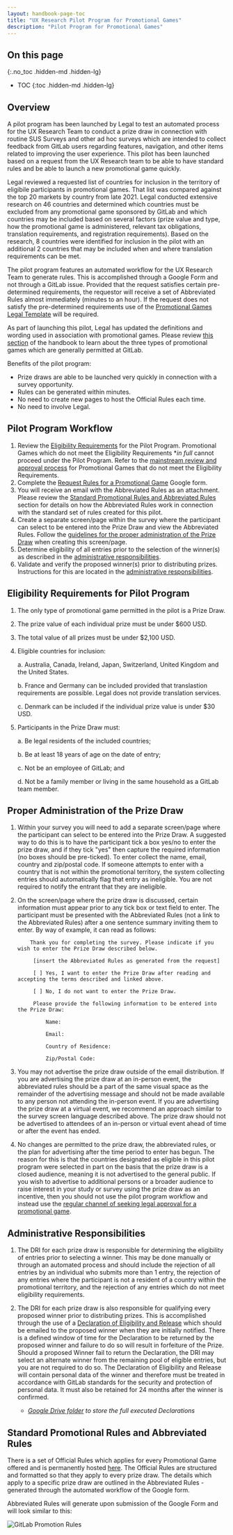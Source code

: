 ```yaml
---
layout: handbook-page-toc
title: "UX Research Pilot Program for Promotional Games"
description: "Pilot Program for Promotional Games"
---
```


## On this page
{:.no_toc .hidden-md .hidden-lg}

- TOC
{:toc .hidden-md .hidden-lg}

## Overview

A pilot program has been launched by Legal to test an automated process for the UX Research Team to conduct a prize draw in connection with routine SUS Surveys and other ad hoc surveys which are intended to collect feedback from GitLab users regarding features, navigation, and other items related to improving the user experience. This pilot has been launched based on a request from the UX Research team to be able to have standard rules and be able to launch a new promotional game quickly. 

Legal reviewed a requested list of countries for inclusion in the territory of eligibile participants in promotional games. That list was compared against the top 20 markets by country from late 2021. Legal conducted extensive research on 46 countries and determined which countries must be excluded from any promotional game sponsored by GitLab and which countries may be included based on several factors (prize value and type, how the promotional game is administered, relevant tax obligations, translation requirements, and registration requirements). Based on the research, 8 countries were identified for inclusion in the pilot with an additional 2 countries that may be included when and where translation requirements can be met.

The pilot program features an automated workflow for the UX Research Team to generate rules. This is accomplished through a Google Form and not through a GitLab issue. Provided that the request satisfies certain pre-determined requirements, the requestor will receive a set of Abbreviated Rules almost immediately (minutes to an hour). If the request does not satisfy the pre-determined requirements use of the [Promotional Games Legal Template](https://gitlab.com/gitlab-com/marketing/marketing-operations/-/issues/new?issuable_template=promotional_games_legal_template) will be required.  

As part of launching this pilot, Legal has updated the definitions and wording used in association with promotional games.  Please review [this section](https://about.gitlab.com/handbook/legal/marketing-collaboration/#promotional-games) of the handbook to learn about the three types of promotional games which are generally permitted at GitLab. 

Benefits of the pilot program:
- Prize draws are able to be launched very quickly in connection with a survey opportunity.
- Rules can be generated within minutes.
- No need to create new pages to host the Official Rules each time. 
- No need to involve Legal.

## Pilot Program Workflow

1. Review the [Eligibility Requirements](#eligibility-requirements-for-pilot-program) for the Pilot Program. Promotional Games which do not meet the Eligibility Requirements **in full* cannot proceed under the Pilot Program. Refer to the [mainstream review and approval process](/handbook/legal/marketing-collaboration/#promotional-games) for Promotional Games that do not meet the Eligibility Requirements. 
1. Complete the [Request Rules for a Promotional Game](https://docs.google.com/forms/d/1k2r41wex1Dw-rMqHrmssrEVqMZgHoJULeSNXbDcUEeg/edit?usp=sharing) Google form.  
1. You will receive an email with the Abbreviated Rules as an attachment. Please review the [Standard Promotional Rules and Abbreviated Rules](#standard-promotional-rules-and-abbreviated-rules) section for details on how the Abbreviated Rules work in connection with the standard set of rules created for this pilot.
1. Create a separate screen/page within the survey where the participant can select to be entered into the Prize Draw and view the Abbreviated Rules. Follow the [guidelines for the proper administration of the Prize Draw](#proper-administration-of-the-prize-draw) when creating this screen/page.
1. Determine eligibility of all entries prior to the selection of the winner(s) as described in the [administrative responsibilities](#administrative-responsibilities).
1. Validate and verify the proposed winner(s) prior to distributing prizes. Instructions for this are located in the [administrative responsibilities](#administrative-responsibilities).


 
## Eligibility Requirements for Pilot Program

1. The only type of promotional game permitted in the pilot is a Prize Draw. 
2. The prize value of each individual prize must be under $600 USD.
3. The total value of all prizes must be under $2,100 USD.
4. Eligible countries for inclusion:

    a.  Australia, Canada, Ireland, Japan, Switzerland, United Kingdom and the United States.

    b.  France and Germany can be included provided that translastion requirements are possible. Legal does not provide translation services.

    c.  Denmark can be included if the individual prize value is under $30 USD.

5. Participants in the Prize Draw must:

    a.  Be legal residents of the included countries; 

    b.  Be at least 18 years of age on the date of entry;

    c.  Not be an employee of GitLab; and

    d.  Not be a family member or living in the same household as a GitLab team member.

    

## Proper Administration of the Prize Draw

1. Within your survey you will need to add a separate screen/page where the participant can select to be entered into the Prize Draw. A suggested way to do this is to have the participant tick a box yes/no to enter the prize draw, and if they tick "yes" then capture the required information (no boxes should be pre-ticked). To enter collect the name, email, country and zip/postal code. If someone attempts to enter with a country that is not within the promotional territory, the system collecting entries should automatically flag that entry as ineligible.  You are not required to notify the entrant that they are ineligible.

1. On the screen/page where the prize draw is discussed, certain information must appear prior to any tick box or text field to enter.  The participant must be presented with the Abbreviated Rules (not a link to the Abbreviated Rules) after a one sentence summary inviting them to enter. By way of example, it can read as follows:

           Thank you for completing the survey. Please indicate if you wish to enter the Prize Draw described below. 

            [insert the Abbreviated Rules as generated from the request]

            [ ] Yes, I want to enter the Prize Draw after reading and accepting the terms described and linked above.

            [ ] No, I do not want to enter the Prize Draw.

            Please provide the following information to be entered into the Prize Draw:

                Name:

                Email:

                Country of Residence:

                Zip/Postal Code:

1. You may not advertise the prize draw outside of the email distribution. If you are advertising the prize draw at an in-person event, the abbreviated rules should be a part of the same visual space as the remainder of the advertising message and should not be made available to any person not attending the in-person event. If you are advertising the prize draw at a virtual event, we recommend an approach similar to the survey screen language described above. The prize draw should not be advertised to attendees of an in-person or virtual event ahead of time or after the event has ended.

1. No changes are permitted to the prize draw, the abbreviated rules, or the plan for advertising after the time period to enter has begun. The reason for this is that the countries designated as eligible in this pilot program were selected in part on the basis that the prize draw is a closed audience, meaning it is not advertised to the general public. If you wish to advertise to additional persons or a broader audience to raise interest in your study or survey using the prize draw as an incentive, then you should not use the pilot program workflow and instead use the [regular channel of seeking legal approval for a promotional game](/handbook/legal/marketing-collaboration/#promotional-games).


## Administrative Responsibilities

1. The DRI for each prize draw is responsible for determining the eligibility of entries prior to selecting a winner. This may be done manually or through an automated process and should include the rejection of all entries by an individual who submits more than 1 entry, the rejection of any entries where the participant is not a resident of a country within the promotional territory, and the rejection of any entries which do not meet eligibility requirements. 

2. The DRI for each prize draw is also responsible for qualifying every proposed winner prior to distributing prizes. This is accomplished through the use of a [Declaration of Eligibility and Release](https://drive.google.com/file/d/1LsYGszz9B8RYq-oCG46e6ubz9XTvDNk2/view?usp=sharing) which should be emailed to the proposed winner when they are initially notified. There is a defined window of time for the Declaration to be returned by the proposed winner and failure to do so will result in forfeiture of the Prize. Should a proposed Winner fail to return the Declaration, the DRI may select an alternate winner from the remaining pool of eligible entries, but you are not required to do so. The Declaration of Eligibility and Release will contain personal data of the winner and therefore must be treated in accordance with GitLab standards for the security and protection of personal data. It must also be retained for 24 months after the winner is confirmed.
    - _[Google Drive folder](https://drive.google.com/drive/folders/0AAQKT2RtdwgLUk9PVA) to store the full executed Declarations_
    

## Standard Promotional Rules and Abbreviated Rules

There is a set of Official Rules which applies for every Promotional Game offered and is permanently hosted [here](https://about.gitlab.com/handbook/legal/promotional-game-standard-rules/). The Official Rules are structured and formatted so that they apply to every prize draw. The details which apply to a specific prize draw are outlined in the Abbreviated Rules - generated through the automated workflow of the Google form.


Abbreviated Rules will generate upon submission of the Google Form and will look similar to this:

![GitLab Promotion Rules](/images/legal/q4-fy22-sus-sweepstakes.png)
